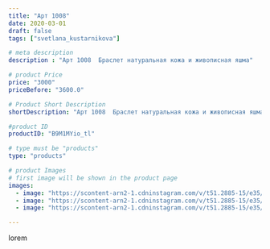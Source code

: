 ```yaml
---
title: "Арт 1008"
date: 2020-03-01
draft: false
tags: ["svetlana_kustarnikova"]

# meta description
description : "Арт 1008  Браслет натуральная кожа и живописная яшма"

# product Price
price: "3000"
priceBefore: "3600.0"

# Product Short Description
shortDescription: "Арт 1008  Браслет натуральная кожа и живописная яшма"

#product ID
productID: "B9M1MYio_tl"

# type must be "products"
type: "products"

# product Images
# first image will be shown in the product page
images:
  - image: "https://scontent-arn2-1.cdninstagram.com/v/t51.2885-15/e35/87723020_607285013186114_4378560798067648518_n.jpg?tp=1&_nc_ht=scontent-arn2-1.cdninstagram.com&_nc_cat=102&_nc_ohc=knquwF1-26UAX-V7s43&ccb=7-4&oh=efb2864d8d1f59a639bb103d40f71a0f&oe=6082DC9F&ig_cache_key=MjI1NTQxMTQ1NDc1NjgxOTA0Mg%3D%3D.2-ccb7-4"
  - image: "https://scontent-arn2-1.cdninstagram.com/v/t51.2885-15/e35/88345989_201221631096081_1347873520772900427_n.jpg?se=8&tp=1&_nc_ht=scontent-arn2-1.cdninstagram.com&_nc_cat=109&_nc_ohc=nMDhouS6QAwAX_qcsa0&ccb=7-4&oh=ee0d7f30c86c587139649eacca5ddaf7&oe=60820103&ig_cache_key=MjI1NTQxMTQ1NDc2NTI1ODc2Ng%3D%3D.2-ccb7-4"
  - image: "https://scontent-arn2-1.cdninstagram.com/v/t51.2885-15/e35/88187916_881498672277651_7051527562637575088_n.jpg?se=7&tp=1&_nc_ht=scontent-arn2-1.cdninstagram.com&_nc_cat=103&_nc_ohc=w9V1QPUy5eIAX-P4OGV&ccb=7-4&oh=9e56992bd473990787904cfd993e6e00&oe=60815C06&ig_cache_key=MjI1NTQxMTQ1NDc3MzY5MTkzMA%3D%3D.2-ccb7-4"

---
```

lorem
